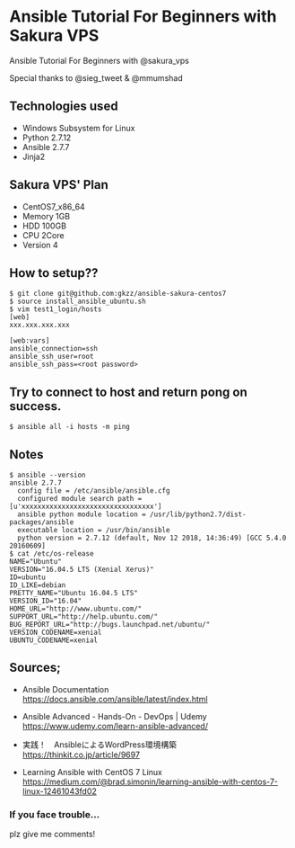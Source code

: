 # Ansible Tutorial For Beginners with Sakura VPS

Ansible Tutorial For Beginners with @sakura_vps

Special thanks to @sieg_tweet & @mmumshad

## Technologies used
* Windows Subsystem for Linux
* Python 2.7.12
* Ansible 2.7.7
* Jinja2

## Sakura VPS' Plan
* CentOS7_x86_64
* Memory 1GB
* HDD 100GB
* CPU 2Core
* Version 4

## How to setup??
```
$ git clone git@github.com:gkzz/ansible-sakura-centos7
$ source install_ansible_ubuntu.sh
$ vim test1_login/hosts
[web]
xxx.xxx.xxx.xxx

[web:vars]
ansible_connection=ssh 
ansible_ssh_user=root 
ansible_ssh_pass=<root password>

```

## Try to connect to host and return pong on success. 
```
$ ansible all -i hosts -m ping

```
## Notes
```
$ ansible --version
ansible 2.7.7
  config file = /etc/ansible/ansible.cfg
  configured module search path = [u'xxxxxxxxxxxxxxxxxxxxxxxxxxxxxxxxx']
  ansible python module location = /usr/lib/python2.7/dist-packages/ansible
  executable location = /usr/bin/ansible
  python version = 2.7.12 (default, Nov 12 2018, 14:36:49) [GCC 5.4.0 20160609]
$ cat /etc/os-release
NAME="Ubuntu"
VERSION="16.04.5 LTS (Xenial Xerus)"
ID=ubuntu
ID_LIKE=debian
PRETTY_NAME="Ubuntu 16.04.5 LTS"
VERSION_ID="16.04"
HOME_URL="http://www.ubuntu.com/"
SUPPORT_URL="http://help.ubuntu.com/"
BUG_REPORT_URL="http://bugs.launchpad.net/ubuntu/"
VERSION_CODENAME=xenial
UBUNTU_CODENAME=xenial
```

## Sources;
* Ansible Documentation   
https://docs.ansible.com/ansible/latest/index.html

* Ansible Advanced - Hands-On - DevOps | Udemy  
https://www.udemy.com/learn-ansible-advanced/

* 実践！　AnsibleによるWordPress環境構築   
https://thinkit.co.jp/article/9697

* Learning Ansible with CentOS 7 Linux   
https://medium.com/@brad.simonin/learning-ansible-with-centos-7-linux-12461043fd02


### If you face trouble...
plz give me comments!
